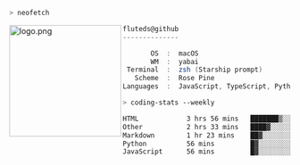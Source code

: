 ```zsh
> neofetch
```

<!--img align="left" src="https://github.com/fluteds.png" alt="logo.png" width="200"/>-->
<img align="left" src="https://external-content.duckduckgo.com/iu/?u=https%3A%2F%2F78.media.tumblr.com%2F975fca5f82161b190efdcaa05ffbd4ec%2Ftumblr_p6q6m9TJF01x3p3jmo1_500.png&f=1&nofb=1" alt="logo.png" width="200"/>

```csharp
fluteds@github
--------------

       OS  :  macOS
       WM  :  yabai
 Terminal  :  zsh (Starship prompt)  
   Scheme  :  Rose Pine  
Languages  :  JavaScript, TypeScript, Python, HTML, CSS  

```

```zsh
> coding-stats --weekly
```

<!--START_SECTION:waka-->

```txt
HTML            3 hrs 56 mins   ███████▒░░░░░░░░░░░░░░░░░   29.14 %
Other           2 hrs 33 mins   ████▓░░░░░░░░░░░░░░░░░░░░   18.93 %
Markdown        1 hr 23 mins    ██▓░░░░░░░░░░░░░░░░░░░░░░   10.31 %
Python          56 mins         █▓░░░░░░░░░░░░░░░░░░░░░░░   06.97 %
JavaScript      56 mins         █▓░░░░░░░░░░░░░░░░░░░░░░░   06.95 %
```

<!--END_SECTION:waka-->
